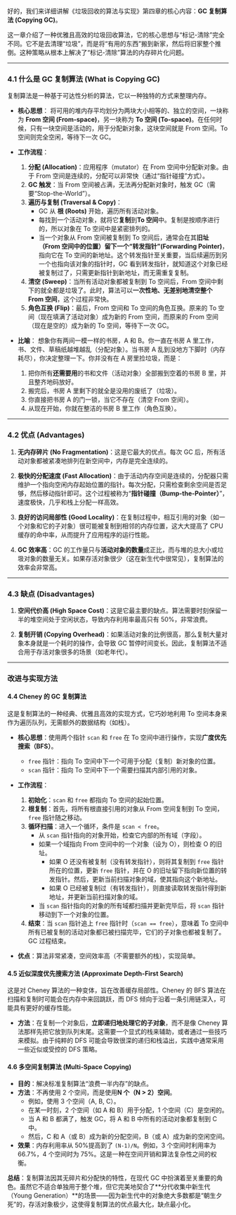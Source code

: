 好的，我们来详细讲解《垃圾回收的算法与实现》第四章的核心内容：**GC 复制算法 (Copying GC)**。

这一章介绍了一种优雅且高效的垃圾回收算法，它的核心思想与“标记-清除”完全不同。它不是去清理“垃圾”，而是将“有用的东西”搬到新家，然后将旧家整个推倒。这种策略从根本上解决了“标记-清除”算法的内存碎片化问题。

---

### 4.1 什么是 GC 复制算法 (What is Copying GC)

复制算法是一种基于可达性分析的算法，它以一种独特的方式来整理内存。

- **核心思想**：
  将可用的堆内存平均划分为两块大小相等的、独立的空间，一块称为 **From 空间 (From-space)**，另一块称为 **To 空间 (To-space)**。在任何时候，只有一块空间是活动的，用于分配新对象，这块空间就是 From 空间。To 空间则完全空闲，等待下一次 GC。

- **工作流程**：

  1.  **分配 (Allocation)**：应用程序（mutator）在 From 空间中分配新对象。由于 From 空间是连续的，分配可以非常快（通过“指针碰撞”方式）。
  2.  **GC 触发**：当 From 空间被占满，无法再分配新对象时，触发 GC（需要“Stop-the-World”）。
  3.  **遍历与复制 (Traversal & Copy)**：
      - GC 从 **根 (Roots)** 开始，遍历所有活动对象。
      - 每找到一个活动对象，就将它**复制**到**To 空间**中。复制是按顺序进行的，所以对象在 To 空间中是紧密排列的。
      - 当一个对象从 From 空间被复制到 To 空间后，通常会在其**旧址（From 空间中的位置）留下一个“转发指针”(Forwarding Pointer)**，指向它在 To 空间的新地址。这个转发指针至关重要，当后续遍历到另一个也指向该对象的指针时，GC 看到转发指针，就知道这个对象已经被复制过了，只需更新指针到新地址，而无需重复复制。
  4.  **清空 (Sweep)**：当所有活动对象都被复制到 To 空间后，From 空间中剩下的就全都是垃圾了。此时，算法可以**一次性地、无差别地清空整个 From 空间**，这个过程非常快。
  5.  **角色互换 (Flip)**：最后，From 空间和 To 空间的角色互换。原来的 To 空间（现在填满了活动对象）成为新的 From 空间，而原来的 From 空间（现在是空的）成为新的 To 空间，等待下一次 GC。

- **比喻**：
  想象你有两间一模一样的书房，A 和 B。你一直在书房 A 里工作，书、文件、草稿纸越堆越乱（分配对象）。当书房 A 乱到没地方下脚时（内存耗尽），你决定整理一下。你并没有在 A 房里捡垃圾，而是：
  1.  把你所有**还需要用**的书和文件（活动对象）全部搬到空着的书房 B 里，并且整齐地码放好。
  2.  搬完后，书房 A 里剩下的就全是没用的废纸了（垃圾）。
  3.  你直接把书房 A 的门一锁，当它不存在（清空 From 空间）。
  4.  从现在开始，你就在整洁的书房 B 里工作（角色互换）。

---

### 4.2 优点 (Advantages)

1.  **无内存碎片 (No Fragmentation)**：这是它最大的优点。每次 GC 后，所有活动对象都被紧凑地排列在新空间中，内存是完全连续的。

2.  **极快的分配速度 (Fast Allocation)**：由于活动内存空间是连续的，分配器只需维护一个指向空闲内存起始位置的指针。每次分配，只需检查剩余空间是否足够，然后移动指针即可。这个过程被称为“**指针碰撞（Bump-the-Pointer）**”，速度极快，几乎和栈上分配一样高效。

3.  **良好的访问局部性 (Good Locality)**：在复制过程中，相互引用的对象（如一个对象和它的子对象）很可能被复制到相邻的内存位置，这大大提高了 CPU 缓存的命中率，从而提升了应用程序的运行性能。

4.  **GC 效率高**：GC 的工作量只与**活动对象的数量**成正比，而与堆的总大小或垃圾对象的数量无关。如果存活对象很少（这在新生代中很常见），复制算法的效率会非常高。

---

### 4.3 缺点 (Disadvantages)

1.  **空间代价高 (High Space Cost)**：这是它最主要的缺点。算法需要时刻保留一半的堆空间处于空闲状态，导致内存利用率最高只有 50%，非常浪费。

2.  **复制开销 (Copying Overhead)**：如果活动对象的比例很高，那么复制大量对象本身就是一个耗时的操作，会导致 GC 暂停时间变长。因此，复制算法不适合用于存活对象很多的场景（如老年代）。

---

### 改进与实现方法

#### 4.4 Cheney 的 GC 复制算法

这是复制算法的一种经典、优雅且高效的实现方式，它巧妙地利用 To 空间本身来作为遍历队列，无需额外的数据结构（如栈）。

- **核心思想**：使用两个指针 `scan` 和 `free` 在 To 空间中进行操作，实现**广度优先搜索（BFS）**。

  - `free` 指针：指向 To 空间中下一个可用于分配（复制）新对象的位置。
  - `scan` 指针：指向 To 空间中下一个需要扫描其内部引用的对象。

- **工作流程**：

  1.  **初始化**：`scan` 和 `free` 都指向 To 空间的起始位置。
  2.  **根复制**：首先，将所有根直接引用的对象从 From 空间复制到 To 空间，`free` 指针随之移动。
  3.  **循环扫描**：进入一个循环，条件是 `scan < free`。
      - 从 `scan` 指针指向的对象开始，检查它内部的所有域（字段）。
      - 如果一个域指向 From 空间中的一个对象（设为 O），则检查 O 的旧址。
        - 如果 O 还没有被复制（没有转发指针），则将其复制到 `free` 指针所在的位置，更新 `free` 指针，并在 O 的旧址留下指向新位置的转发指针。然后，更新当前扫描对象的域，使其指向这个新地址。
        - 如果 O 已经被复制过（有转发指针），则直接读取转发指针得到新地址，并更新当前扫描对象的域。
      - 当 `scan` 指针指向的对象的所有域都扫描并更新完毕后，将 `scan` 指针移动到下一个对象的位置。
  4.  **结束**：当 `scan` 指针追上 `free` 指针时（`scan == free`），意味着 To 空间中所有已被复制的活动对象都已被扫描完毕，它们的子对象也都被复制了。GC 过程结束。

- **优点**：算法非常紧凑，空间效率高（不需要额外的栈），实现简单。

#### 4.5 近似深度优先搜索方法 (Approximate Depth-First Search)

这是对 Cheney 算法的一种变体，旨在改善缓存局部性。Cheney 的 BFS 算法在扫描和复制时可能会在内存中来回跳跃，而 DFS 倾向于沿着一条引用链深入，可能具有更好的缓存性能。

- **方法**：在复制一个对象后，**立即递归地处理它的子对象**，而不是像 Cheney 算法那样先把它放到队列末尾。这需要一个显式的栈来辅助，或者通过一些技巧来模拟。由于纯粹的 DFS 可能会导致很深的递归和栈溢出，实践中通常采用一些近似或受控的 DFS 策略。

#### 4.6 多空间复制算法 (Multi-Space Copying)

- **目的**：解决标准复制算法“浪费一半内存”的缺点。
- **方法**：不再使用 2 个空间，而是使用**N 个（N > 2）空间**。
  - 例如，使用 3 个空间（A, B, C）。
  - 在某一时刻，2 个空间（如 A 和 B）用于分配，1 个空间（C）是空闲的。
  - 当 A 和 B 都满了，触发 GC，将 A 和 B 中所有的活动对象都复制到 C 中。
  - 然后，C 和 A（或 B）成为新的分配空间，B（或 A）成为新的空闲空间。
- **效果**：内存利用率从 50%提高到了 `(N-1)/N`。例如，3 个空间时利用率为 66.7%，4 个空间时为 75%。这是一种在空间开销和算法复杂性之间的权衡。

**总结**：复制算法因其无碎片和分配快的特性，在现代 GC 中扮演着至关重要的角色。虽然它不适合单独用于整个堆，但它完美地契合了**分代收集中新生代（Young Generation）**的场景——因为新生代中的对象绝大多数都是“朝生夕死”的，存活对象极少，这使得复制算法的优点最大化，缺点最小化。
